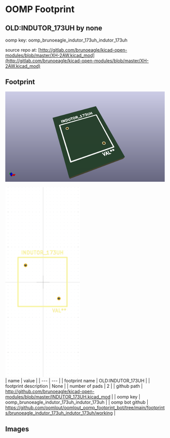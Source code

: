 # OOMP Footprint  
## OLD:INDUTOR_173UH  by none  
  
oomp key: oomp_brunoeagle_indutor_173uh_indutor_173uh  
  
source repo at: [http://gitlab.com/brunoeagle/kicad-open-modules/blob/master/XH-2AW.kicad_mod](http://gitlab.com/brunoeagle/kicad-open-modules/blob/master/XH-2AW.kicad_mod)  
## Footprint  
  
[![working_kicad_pcb_3d.png](working_kicad_pcb_3d_600.png)](working_kicad_pcb_3d.png)  
  
[![working.png](working_600.png)](working.png)  
| name | value | 
| --- | --- | 
| footprint name | OLD:INDUTOR_173UH | 
| footprint description | None | 
| number of pads | 2 | 
| github path | http://github.com/brunoeagle/kicad-open-modules/blob/master/INDUTOR_173UH.kicad_mod | 
| oomp key | oomp_brunoeagle_indutor_173uh_indutor_173uh | 
| oomp bot github | https://github.com/oomlout/oomlout_oomp_footprint_bot/tree/main/footprints/brunoeagle_indutor_173uh_indutor_173uh/working | 
## Images  
